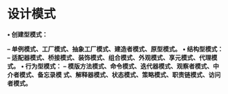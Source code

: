 # 设计模式

**• 创建型模式：**

**– 单例模式、工厂模式、抽象工厂模式、建造者模式、原型模式。**
**• 结构型模式：**
**– 适配器模式、桥接模式、装饰模式、组合模式、外观模式、享元模式、代理模**
**式。**
**• 行为型模式：**
**– 模版方法模式、命令模式、迭代器模式、观察者模式、中介者模式、备忘录模**
**式、解释器模式、状态模式、策略模式、职责链模式、访问者模式。**

